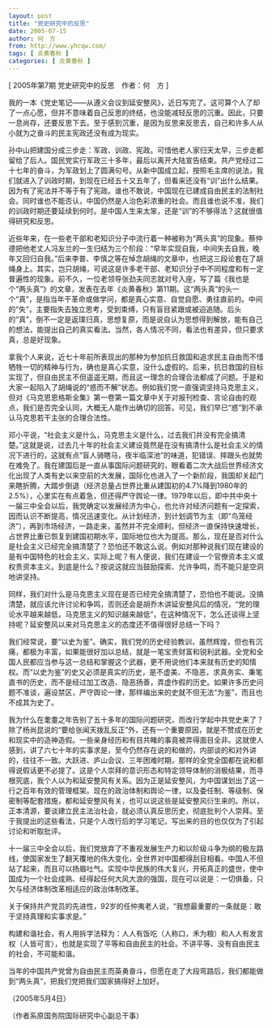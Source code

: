```yaml
---
layout: post
title: "党史研究中的反思"
date: 2005-07-15
author: 何　方
from: http://www.yhcqw.com/
tags: [ 炎黄春秋 ]
categories: [ 炎黄春秋 ]
---
```



[ 2005年第7期 党史研究中的反思　作者：何　方 ]


我的一本《党史笔记——从遵义会议到延安整风》，近日写完了。这可算个人了却了一点心愿，但并不意味着自己反思的终结，也没能减轻反思的沉重。因此，只要一息尚存，还要反思下去。至于感到沉重，是因为反思来反思去，自己和许多人从小就为之奋斗的民主宪政还没有成为现实。


孙中山把建国分成三步走：军政、训政、宪政。可惜他老人家归天太早，三步走都留给了后人。国民党实行军政三十多年，最后以离开大陆宣告结束。共产党经过二十七年的奋斗，为军政划上了圆满句号。从新中国成立起，按照毛主席的说法，我们就进入了训政时期，到现在已经五十又五年了，但看来还没有“训”出什么结果。因为有了宪法并不等于有了宪政。谁也不敢说，中国现在已建成自由民主的法制社会。同时谁也不能否认，中国仍然是人治色彩浓重的社会。而且谁也说不准，我们的训政时期还要延续到何时。是中国人生来太笨，还是“训”的不够得法？这就很值得研究和反思。


近些年来，在一些老干部和老知识分子中流行着一种被称为“两头真”的现象。蔡仲德把他老丈人冯友兰的一生归结为三个阶段：“早年实现自我，中间失去自我，晚年又回归自我。”后来李普、李慎之等在悼念胡绳的文章中，也把这三段论套在了胡绳身上。其实，岂只胡绳，可说这是许多老干部、老知识分子中不同程度和有一定普遍性的现象。前不久，一位老领导张劲夫同志就对号入座，写了篇《我也是个“两头真”》的文章，发表在去年《炎黄春秋》第11期。这“两头真”的头一个“真”，是指当年干革命或做学问，都是真心实意、自觉自愿、勇往直前的。中间的“失”，主要指失去独立思考，受到束缚，只有盲目紧跟或被迫追随。后头的“真”，倒不一定是返璞归真，思想复原，而是说自认为思想得到解放，能有自己的想法，能提出自己的真实看法。当然，各人情况不同，看法也有差异，但只要求真，总是好现象。


拿我个人来说，近七十年前所表现出的那种为参加抗日救国和追求民主自由而不惜牺牲一切的精神与行为，确也是真心实意，没什么虚假的。后来，抗日救国的目标实现了，但自由民主不但遥遥无期，而且这一理念的合理合法都成了问题。于是和大家一起陷入了胡绳说的“惑而不解”状态。例如我们党一直强调坚持马克思主义，但对《马克思恩格斯全集》第一卷第一篇文章中关于对报刊检查、言论自由的观点，我们是否完全认同，大概无人能作出确切的回答。可见，我们早已“惑”到不承认马克思若干主张的合理合法性。


邓小平说，“社会主义是什么，马克思主义是什么，过去我们并没有完全搞清楚。”这就是说，过去几十年的社会主义建设竟然是在没有搞清什么是社会主义的情况下进行的，这就有点“盲人骑瞎马，夜半临深池”的味道，犯错误、摔跟头也就势在难免了。我在建国后是一直从事国际问题研究的，眼看着二次大战后世界经济文化出现了人类有史以来空前的大发展，国际化也进入了一个新阶段，我国却关起门来瞎折腾，大踏步倒退（经济总量占世界比重从建国初的4.7%降到1980年的2.5%），心里实在有点着急，但还得严守舆论一律。1979年以后，即中共中央十一届三中全会以后，我党确定以发展经济为中心，也允许对经济问题有一定探索，因而认识不断提高，情况迅速变化。从计划经济，到计划调节为主（即“鸟笼经济”），再到市场经济，一路走来，虽然并不完全顺利，但经济一直保持快速增长，占世界比重已恢复到建国初期水平，国际地位也大为提高。那么，现在是否对什么是社会主义已经完全搞清楚了？恐怕还不敢这么说。例如对那种说我们现在建设的是有中国特色的社会主义，实际上呢？有人便说，我们在建设一个官僚资本主义或权贵资本主义。到底是什么？按说这就应当鼓励探索、允许争鸣，而不能只是空洞地讲坚持。


同样，我们对什么是马克思主义现在是否已经完全搞清楚了，恐怕也不能说。没搞清楚，就应该允许讨论和争鸣，否则还会是胡乔木讲延安整风后的情况，“党的理论水平越来越低，马克思主义的知识越来越低”，在这种情况下，怎么还谈得上坚持呢？延安整风以来对马克思主义的态度还不值得很好总结一下吗？


我们经常说，要“以史为鉴”。确实，我们党的历史经验教训，虽然辉煌，但也有沉痛，都极为丰富，如果能很好加以总结，就是一笔宝贵财富和锐利武器。全党和全国人民都应当参与这一总结和掌握这个武器，更不用说他们本来就有历史的知情权。而“以史为鉴”的史又必须是真实的历史，是不虚美、不隐恶，求真务实、秉笔直书的历史，而不是经过加工改造、隐恶扬善，弄虚作假的历史。如果许多历史问题不准谈，遍设禁区，严守舆论一律，那样编出来的史就不但无法“为鉴”，而且也不成其为史了。


我为什么在耄耋之年告别了五十多年的国际问题研究，而改行学起中共党史来了？除了杨尚昆说的“要给张闻天拨乱反正”外，还有一个重要原因，就是不赞成在历史和现实中的造神造假。一些亲身经历和有目共睹的事竟被弄得面目全非。这就使人感到，讲了六七十年的实事求是，至今仍然存在说的和做的，内部谈的和对外讲的，往往不一致。大跃进、庐山会议、三年困难时期，那样的全党全国都在说和都得说假话更不必提了。这是个人崇拜的意识形态和特定领导体制的消极结果，而寻根究底，我个人以为和延安整风有关系。因为正是延安整风，为中国谋划出了这一行之百年有效的管理框架。现在的政治体制和舆论一律，以及委任制、等级制、保密制等配套措施，都和延安整风有关，也可以说这些是延安整风衍生来的。所以，正本清源，要谈建立民主法治社会，就必须认真反思历史，彻底批判个人崇拜。至于我提出的这些看法，只是个人改行后的学习笔记，写出来的目的也仅仅为了引起讨论和听取批评。


十一届三中全会以后，我们党放弃了不重视发展生产力和以阶级斗争为纲的极左路线，使国家发生了翻天覆地的伟大变化，全世界对中国都得刮目相看。中国人不但站了起来，而且可以扬眉吐气。实现中华民族的伟大复兴，开拓真正的盛世，使中国成为一个社会成熟、经得起任何大风大浪的强国，现在可以说是：一切俱备，只欠与经济体制改革相适应的政治体制改革。

关于保持共产党员的先进性，92岁的任仲夷老人说，“我想最重要的一条就是：敢于坚持真理和实事求是。”


构建和谐社会，有人用拆字法释为：人人有饭吃（人称口，禾为粮）和人人有发言权（人皆可言），也就是实现了平等和自由民主的社会。不讲平等、没有自由民主的社会，不可能和谐。

当年的中国共产党曾为自由民主而英勇奋斗，但愿在走了大段弯路后，我们都能做到“两头真”，把我们党把我们国家搞得好上加好。

（2005年5月4日）

（作者系原国务院国际研究中心副总干事）


